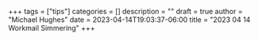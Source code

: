 +++
tags = ["tips"]
categories = []
description = ""
draft = true
author = "Michael Hughes"
date = 2023-04-14T19:03:37-06:00
title = "2023 04 14 Workmail Simmering"
+++

<!--more-->
